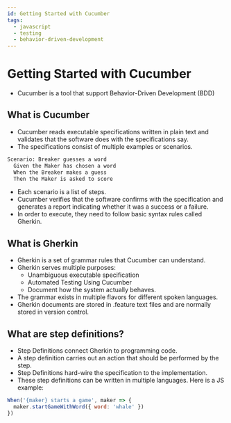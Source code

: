 ```yaml
---
id: Getting Started with Cucumber
tags:
  - javascript
  - testing
  - behavior-driven-development
---
```


# Getting Started with Cucumber
- Cucumber is a tool that support Behavior-Driven Development (BDD)

## What is Cucumber
- Cucumber reads executable specifications written in plain text and validates that the software does with the specifications say.
- The specifications consist of multiple examples or scenarios.
```txt
Scenario: Breaker guesses a word
  Given the Maker has chosen a word
  When the Breaker makes a guess
  Then the Maker is asked to score
```
- Each scenario is a list of steps.
- Cucumber verifies that the software confirms with the specification and generates a report indicating whether it was a success or a failure.
- In order to execute, they need to follow basic syntax rules called Gherkin.

## What is Gherkin
- Gherkin is a set of grammar rules that Cucumber can understand.
- Gherkin serves multiple purposes:
  - Unambiguous executable specification
  - Automated Testing Using Cucumber
  - Document how the system actually behaves.
- The grammar exists in multiple flavors for different spoken languages.
- Gherkin documents are stored in .feature text files and are normally stored in version control.

## What are step definitions?
- Step Definitions connect Gherkin to programming code. 
- A step definition carries out an action that should be performed by the step. 
- Step Definitions hard-wire the specification to the implementation. 
- These step definitions can be written in multiple languages. Here is a JS example:
```js
When('{maker} starts a game', maker => {
  maker.startGameWithWord({ word: 'whale' })
})
```